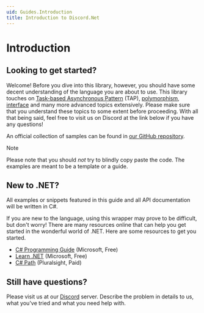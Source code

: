 ```yaml
---
uid: Guides.Introduction
title: Introduction to Discord.Net
---
```


# Introduction

## Looking to get started?

Welcome! Before you dive into this library, however, you should have
some decent understanding of the language
you are about to use. This library touches on
[Task-based Asynchronous Pattern] \(TAP), [polymorphism], [interface]
and many more advanced topics extensively. Please make sure that you
understand these topics to some extent before proceeding. With all
that being said, feel free to visit us on Discord at the link below
if you have any questions!

An official collection of samples can be found
in [our GitHub repository].

> [!NOTE]
> Please note that you should *not* try to blindly copy paste
> the code. The examples are meant to be a template or a guide.

[our GitHub repository]: https://github.com/discord-net/Discord.Net/
[Task-based Asynchronous Pattern]: https://docs.microsoft.com/en-us/dotnet/standard/asynchronous-programming-patterns/task-based-asynchronous-pattern-tap
[polymorphism]: https://docs.microsoft.com/en-us/dotnet/csharp/programming-guide/classes-and-structs/polymorphism
[interface]: https://docs.microsoft.com/en-us/dotnet/csharp/programming-guide/interfaces/

## New to .NET?

All examples or snippets featured in this guide and all API
documentation will be written in C#.

If you are new to the language, using this wrapper may prove to be
difficult, but don't worry! There are many resources online that can
help you get started in the wonderful world of .NET. Here are some
resources to get you started.

- [C# Programming Guide](https://docs.microsoft.com/en-us/dotnet/csharp/programming-guide/) (Microsoft, Free)
- [Learn .NET](https://dotnet.microsoft.com/en-us/learn) (Microsoft, Free)
- [C# Path](https://www.pluralsight.com/paths/csharp) (Pluralsight, Paid)

## Still have questions?

Please visit us at our [Discord](https://discord.gg/dnet) server.
Describe the problem in details to us, what you've tried and what you need help with.
